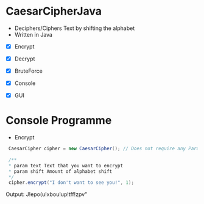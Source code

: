 # CaesarCipherJava

- Deciphers/Ciphers Text by shifting the alphabet
- Written in Java

- [X] Encrypt
- [X] Decrypt
- [X] BruteForce
- [X] Console
- [X] GUI








# Console Programme

- Encrypt

```java
 CaesarCipher cipher = new CaesarCipher(); // Does not require any Parameters
 
 /**
 * param text Text that you want to encrypt
 * param shift Amount of alphabet shift
 */
 cipher.encrypt("I don't want to see you!", 1); 
 ```
 Output: J!epo(u!xbou!up!tff!zpv"
